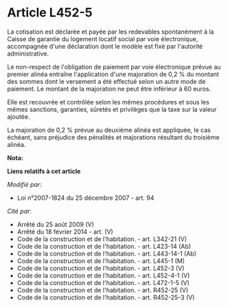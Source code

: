 # Article L452-5

La cotisation est déclarée et payée par les redevables spontanément à la Caisse de garantie du logement locatif social par
voie électronique, accompagnée d'une déclaration dont le modèle est fixé par l'autorité administrative.

Le non-respect de l'obligation de paiement par voie électronique prévue au premier alinéa entraîne l'application d'une
majoration de 0,2 % du montant des sommes dont le versement a été effectué selon un autre mode de paiement. Le montant de la
majoration ne peut être inférieur à 60 euros.

Elle est recouvrée et contrôlée selon les mêmes procédures et sous les mêmes sanctions, garanties, sûretés et privilèges que
la taxe sur la valeur ajoutée.

La majoration de 0,2 % prévue au deuxième alinéa est appliquée, le cas échéant, sans préjudice des pénalités et majorations
résultant du troisième alinéa.

**Nota:**



**Liens relatifs à cet article**

_Modifié par_:

  - Loi n°2007-1824 du 25 décembre 2007 - art. 94

_Cité par_:

  - Arrêté du 25 août 2009 (V)
  - Arrêté du 18 février 2014 - art. (V)
  - Code de la construction et de l'habitation. - art. L342-21 (V)
  - Code de la construction et de l'habitation. - art. L423-14 (Ab)
  - Code de la construction et de l'habitation. - art. L443-14-1 (Ab)
  - Code de la construction et de l'habitation. - art. L445-1 (M)
  - Code de la construction et de l'habitation. - art. L452-3 (V)
  - Code de la construction et de l'habitation. - art. L452-4-1 (V)
  - Code de la construction et de l'habitation. - art. L472-1-5 (V)
  - Code de la construction et de l'habitation. - art. R452-25 (V)
  - Code de la construction et de l'habitation. - art. R452-25-3 (V)
